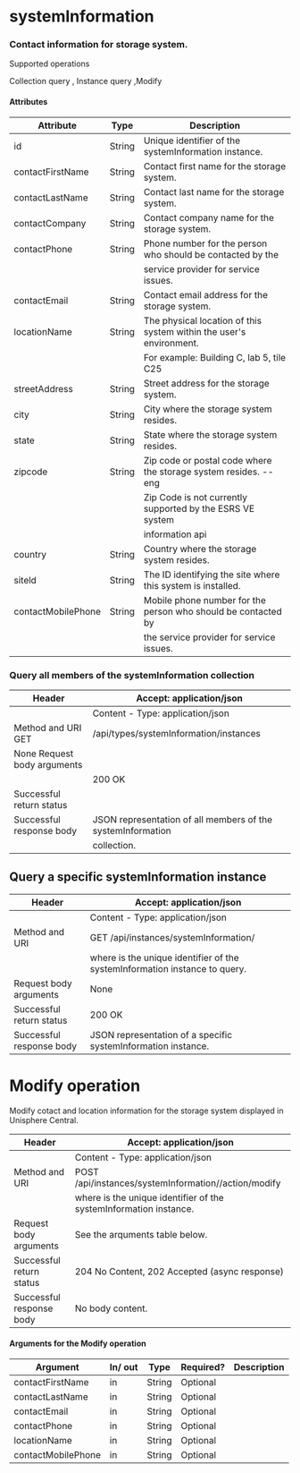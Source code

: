# systemInformation

### Contact information for storage system.

Supported operations

Collection query , Instance query ,Modify

#### Attributes

| Attribute | Type | Description |
| --- | --- | --- |
| id | String | Unique identifier of the systemInformation instance. |
| contactFirstName | String | Contact first name for the storage system. |
| contactLastName | String | Contact last name for the storage system. |
| contactCompany | String | Contact company name for the storage system. |
| contactPhone | String | Phone number for the person who should be contacted by the |
|  |  | service provider for service issues. |
| contactEmail | String | Contact email address for the storage system. |
| locationName | String | The physical location of this system within the user's environment. |
|  |  | For example: Building C, lab 5, tile C25 |
| streetAddress | String | Street address for the storage system. |
| city | String | City where the storage system resides. |
| state | String | State where the storage system resides. |
| zipcode | String | Zip code or postal code where the storage system resides. -- eng |
|  |  | Zip Code is not currently supported by the ESRS VE system |
|  |  | information api |
| country | String | Country where the storage system resides. |
| siteld | String | The ID identifying the site where this system is installed. |
| contactMobilePhone | String | Mobile phone number for the person who should be contacted by |
|  |  | the service provider for service issues. |

### Query all members of the systemInformation collection

| Header | Accept: application/json |
| --- | --- |
|  | Content - Type: application/json |
| Method and URI GET | /api/types/systemInformation/instances |
| None Request body arguments |  |
|  | 200 OK |
| Successful return status |  |
| Successful response body | JSON representation of all members of the systemInformation |
|  | collection. |

## Query a specific systemInformation instance

| Header | Accept: application/json |
| --- | --- |
|  | Content - Type: application/json |
| Method and URI | GET /api/instances/systemInformation/<id> |
|  | where <id> is the unique identifier of the systemInformation instance to query. |
| Request body arguments | None |
| Successful return status | 200 OK |
| Successful response body | JSON representation of a specific systemInformation instance. |

# Modify operation

Modify cotact and location information for the storage system displayed in Unisphere Central.

| Header | Accept: application/json |
| --- | --- |
|  | Content - Type: application/json |
| Method and URI | POST /api/instances/systemInformation/<id>/action/modify |
|  | where <id> is the unique identifier of the systemInformation instance. |
| Request body arguments | See the arquments table below. |
| Successful return status | 204 No Content, 202 Accepted (async response) |
| Successful response body | No body content. |

#### Arguments for the Modify operation

| Argument | In/ out | Type | Required? | Description |
| --- | --- | --- | --- | --- |
| contactFirstName | in | String | Optional |  |
| contactLastName | in | String | Optional |  |
| contactEmail | in | String | Optional |  |
| contactPhone | in | String | Optional |  |
| locationName | in | String | Optional |  |
| contactMobilePhone | in | String | Optional |  |

